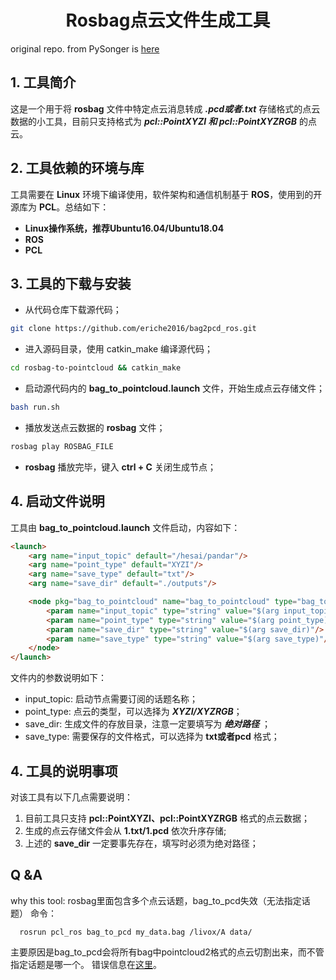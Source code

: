 # <center> Rosbag点云文件生成工具 </center> #

original repo. from PySonger is [here](https://github.com/PySonger/rosbag-to-pointcloud.git)

## 1. 工具简介 ##
这是一个用于将 **rosbag** 文件中特定点云消息转成 ***.pcd或者.txt*** 存储格式的点云数据的小工具，目前只支持格式为 ***pcl::PointXYZI 和 pcl::PointXYZRGB*** 的点云。
## 2. 工具依赖的环境与库 ##
工具需要在 **Linux** 环境下编译使用，软件架构和通信机制基于 **ROS**，使用到的开源库为 **PCL**。总结如下：
- **Linux操作系统，推荐Ubuntu16.04/Ubuntu18.04**
- **ROS**
- **PCL**
## 3. 工具的下载与安装 ##
- 从代码仓库下载源代码；
```bash
git clone https://github.com/eriche2016/bag2pcd_ros.git
```
- 进入源码目录，使用 catkin_make 编译源代码；
```bash
cd rosbag-to-pointcloud && catkin_make
```
- 启动源代码内的 **bag_to_pointcloud.launch** 文件，开始生成点云存储文件；

```bash
bash run.sh
```

- 播放发送点云数据的 **rosbag** 文件；
```bash
rosbag play ROSBAG_FILE
```
- **rosbag** 播放完毕，键入 **ctrl + C** 关闭生成节点；

## 4. 启动文件说明 ##
工具由 **bag_to_pointcloud.launch** 文件启动，内容如下：
```html
<launch>
    <arg name="input_topic" default="/hesai/pandar"/>
    <arg name="point_type" default="XYZI"/>
    <arg name="save_type" default="txt"/>
    <arg name="save_dir" default="./outputs"/>

    <node pkg="bag_to_pointcloud" name="bag_to_pointcloud" type="bag_to_pointcloud" output="screen">
        <param name="input_topic" type="string" value="$(arg input_topic)"/>
        <param name="point_type" type="string" value="$(arg point_type)"/>
        <param name="save_dir" type="string" value="$(arg save_dir)"/>
        <param name="save_type" type="string" value="$(arg save_type)"/>
    </node>
</launch>
```
文件内的参数说明如下：
- input_topic: 启动节点需要订阅的话题名称；
- point_type: 点云的类型，可以选择为 ***XYZI/XYZRGB***；
- save_dir: 生成文件的存放目录，注意一定要填写为 ***绝对路径*** ；
- save_type: 需要保存的文件格式，可以选择为 **txt或者pcd** 格式；

## 4. 工具的说明事项 ##
对该工具有以下几点需要说明：
1. 目前工具只支持 **pcl::PointXYZI、pcl::PointXYZRGB** 格式的点云数据；
2. 生成的点云存储文件会从 **1.txt/1.pcd** 依次升序存储;
3. 上述的 **save_dir** 一定要事先存在，填写时必须为绝对路径；

## Q &A ##

why this tool: rosbag里面包含多个点云话题，bag_to_pcd失效（无法指定话题）
命令：
```
  rosrun pcl_ros bag_to_pcd my_data.bag /livox/A data/
```
主要原因是bag_to_pcd会将所有bag中pointcloud2格式的点云切割出来，而不管指定话题是哪一个。
错误信息在[这里](https://github.com/ros-perception/perception_pcl/pull/215)。
